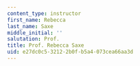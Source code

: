 ```yaml
---
content_type: instructor
first_name: Rebecca
last_name: Saxe
middle_initial: ''
salutation: Prof.
title: Prof. Rebecca Saxe
uid: e27dc0c5-3212-2b0f-b5a4-073cea66aa3d
---
```

